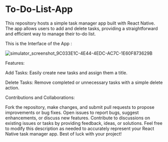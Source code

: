 # To-Do-List-App
This repository hosts a simple task manager app built with React Native. The app allows users to add and delete tasks, providing a straightforward and efficient way to manage their to-do list.

This is the Interface of the App :

![simulator_screenshot_9C033E1C-4E44-4EDC-AC7C-1E60F873629B](https://github.com/Yerima18/To-Do-List-App/assets/80855573/98da6902-1958-4adb-95ba-e659ab6bc396)

Features:

Add Tasks: Easily create new tasks and assign them a title.

Delete Tasks: Remove completed or unnecessary tasks with a simple delete action.


Contributions and Collaborations:

Fork the repository, make changes, and submit pull requests to propose improvements or bug fixes.
Open issues to report bugs, suggest enhancements, or discuss new features.
Contribute to discussions on existing issues or tasks by providing feedback, ideas, or solutions.
Feel free to modify this description as needed to accurately represent your React Native task manager app. Best of luck with your project!
